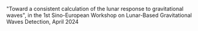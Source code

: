 "Toward a consistent calculation of the lunar response to gravitational waves", in the 1st Sino-European Workshop on Lunar-Based Gravitational Waves Detection, April 2024


  


